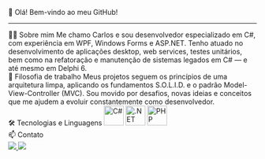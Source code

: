 👋 Olá! Bem-vindo ao meu GitHub!
<hr>
👨‍💻 Sobre mim
Me chamo Carlos e sou desenvolvedor especializado em C#, com experiência em WPF, Windows Forms e ASP.NET.
Tenho atuado no desenvolvimento de aplicações desktop, web services, testes unitários, bem como na refatoração e manutenção de sistemas legados em C# — e até mesmo em Delphi 6.

<br>
🧠 Filosofia de trabalho
Meus projetos seguem os princípios de uma arquitetura limpa, aplicando os fundamentos S.O.L.I.D. e o padrão Model-View-Controller (MVC).
Sou movido por desafios, novas ideias e conceitos que me ajudem a evoluir constantemente como desenvolvedor.

<br>
🛠️ Tecnologias e Linguagens
<img src="https://cdn.jsdelivr.net/gh/devicons/devicon@latest/icons/csharp/csharp-original.svg" loading="lazy" width="40" height="40" title="C#"/> <img src="https://cdn.jsdelivr.net/gh/devicons/devicon@latest/icons/dotnetcore/dotnetcore-original.svg" loading="lazy" width="40" height="40" title=".NET Core"/> <img src="https://cdn.jsdelivr.net/gh/devicons/devicon@latest/icons/php/php-original.svg" loading="lazy" width="40" height="40" title="PHP"/> <br>
📫 Contato
<div> <a href="mailto:carloseduardomenegassi0@gmail.com" target="_blank"> <img loading="lazy" src="https://img.shields.io/badge/Gmail-D14836?style=for-the-badge&logo=gmail&logoColor=white"> </a> <a href="https://www.linkedin.com/in/carlosemenegassi/" target="_blank"> <img loading="lazy" src="https://img.shields.io/badge/-LinkedIn-%230077B5?style=for-the-badge&logo=linkedin&logoColor=white"> </a> </div>
